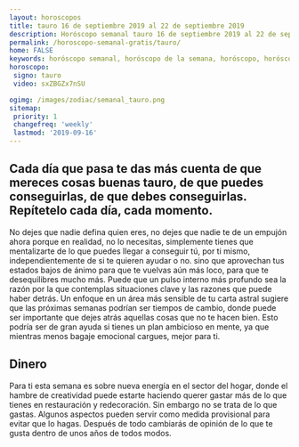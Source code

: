 ```yaml
---
layout: horoscopos
title: tauro 16 de septiembre 2019 al 22 de septiembre 2019 
description: Horóscopo semanal tauro 16 de septiembre 2019 al 22 de septiembre 2019. Cada día que pasa te das más cuenta de que mereces cosas buenas tauro, de que puedes conseguirlas, de que debes conseguirlas. Repítetelo cada día, cada momento.
permalink: /horoscopo-semanal-gratis/tauro/
home: FALSE
keywords: horóscopo semanal, horóscopo de la semana, horóscopo, horóscopo gratis,horóscopos, horóscopo esperanza gracia, horoscopos tauro la semana, horóscopos gratis, Tarot, Astrologia, Zodíaco, tauro, horoscopo gratis, semanal
horoscopo:
 signo: tauro
 video: sxZBGZx7nSU

ogimg: /images/zodiac/semanal_tauro.png
sitemap:
 priority: 1
 changefreq: 'weekly'
 lastmod: '2019-09-16'
---
```




## Cada día que pasa te das más cuenta de que mereces cosas buenas tauro, de que puedes conseguirlas, de que debes conseguirlas. Repítetelo cada día, cada momento.

No dejes que nadie defina quien eres, no dejes que nadie te de un empujón ahora porque en realidad, no lo necesitas, simplemente tienes que mentalizarte de lo que puedes llegar a conseguir tú, por ti mismo, independientemente de si te quieren ayudar o no. 
 sino que aprovechan tus estados bajos de ánimo para que te vuelvas aún más loco, para que te desequilibres mucho más.
Puede que un pulso interno más profundo sea la razón por la que contemplas situaciones clave y las razones que puede haber detrás. Un enfoque en un área más sensible de tu carta astral sugiere que las próximas semanas podrían ser tiempos de cambio, donde puede ser importante que dejes atrás aquellas cosas que no te hacen bien. Esto podría ser de gran ayuda si tienes un plan ambicioso en mente, ya que mientras menos bagaje emocional cargues, mejor para ti.

## Dinero

Para ti esta semana es sobre nueva energía en el sector del hogar, donde el hambre de creatividad puede estarte haciendo querer gastar más de lo que tienes en restauración y redecoración. Sin embargo no se trata de lo que gastas. Algunos aspectos pueden servir como medida provisional para evitar que lo hagas. Después de todo cambiarás de opinión de lo que te gusta dentro de unos años de todos modos.